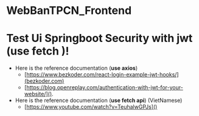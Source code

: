 # WebBanTPCN_Frontend
# Test Ui Springboot Security with jwt (use fetch )!
- Here is the reference documentation (**use axios**) 
	- [https://www.bezkoder.com/react-login-example-jwt-hooks/](bezkoder.com)
	- [https://blog.openreplay.com/authentication-with-jwt-for-your-website/]().
- Here is the reference documentation (**use fetch api**) (VietNamese)
	- [https://www.youtube.com/watch?v=TeuhalwGPJs]()
